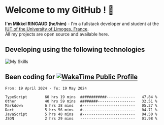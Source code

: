 # Welcome to my GitHub ! 🌃
**I'm Mikkel RINGAUD (he/him)** - I'm a fullstack developer and student at the [IUT of the University of Limoges, France](https://iut.unilim.fr). \
All my projects are open source and available here.

## Developing using the following technologies

![My Skills](https://skillicons.dev/icons?i=dart,solidjs,pnpm,nodejs,ts,js,vercel,html,css,astro,git,md,discord,electron,figma,obsidian,github,windows,arch,bash,bun,c,cloudflare,linux,py,tailwind,vscode,nginx,npm,tauri,vite,zig,yarn,windicss&theme=dark)


## Been coding for [![WakaTime Public Profile](https://wakatime.com/badge/user/0839e595-e07a-435c-8d59-ed95f2a3d6dd.svg?style=flat-square)](https://wakatime.com/@0839e595-e07a-435c-8d59-ed95f2a3d6dd)

<!--START_SECTION:waka-->

```plain
From: 19 April 2024 - To: 19 May 2024

TypeScript        60 hrs 19 mins  ############-------------   47.84 %
Other             40 hrs 59 mins  ########-----------------   32.51 %
Markdown          6 hrs 38 mins   #------------------------   05.27 %
Dart              5 hrs 56 mins   #------------------------   04.71 %
JavaScript        5 hrs 40 mins   #------------------------   04.50 %
JSON              2 hrs 29 mins   -------------------------   01.98 %
```

<!--END_SECTION:waka-->
